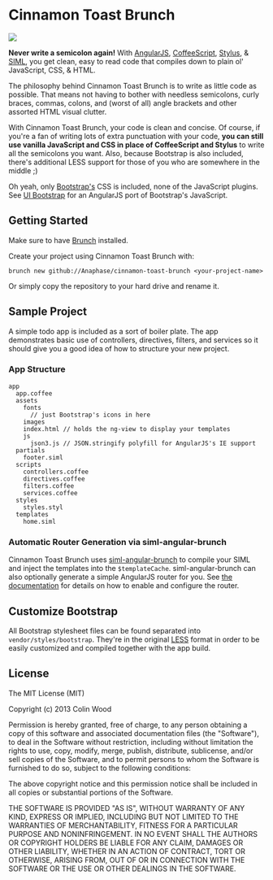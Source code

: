 Cinnamon Toast Brunch
=====================

![](http://i.imgur.com/i8UyOKN.png)

**Never write a semicolon again!** With [AngularJS](http://angularjs.org/), [CoffeeScript](http://coffeescript.org/), [Stylus](http://learnboost.github.io/stylus/), & [SIML](https://github.com/padolsey/SIML), you get clean, easy to read code that compiles down to plain ol' JavaScript, CSS, & HTML.

The philosophy behind Cinnamon Toast Brunch is to write as little code as possible. That means not having to bother with needless semicolons, curly braces, commas, colons, and (worst of all) angle brackets and other assorted HTML visual clutter.

With Cinnamon Toast Brunch, your code is clean and concise. Of course, if you're a fan of writing lots of extra punctuation with your code, **you can still use vanilla JavaScript and CSS in place of CoffeeScript and Stylus** to write all the semicolons you want. Also, because Bootstrap is also included, there's additional LESS support for those of you who are somewhere in the middle ;)

Oh yeah, only [Bootstrap's](http://twitter.github.io/bootstrap/) CSS is included, none of the JavaScript plugins. See [UI Bootstrap](http://angular-ui.github.io/bootstrap/) for an AngularJS port of Bootstrap's JavaScript.

Getting Started
---------------

Make sure to have [Brunch](http://brunch.io/) installed.

Create your project using Cinnamon Toast Brunch with:

	brunch new github://Anaphase/cinnamon-toast-brunch <your-project-name>

Or simply copy the repository to your hard drive and rename it.

Sample Project
---------------

A simple todo app is included as a sort of boiler plate. The app demonstrates basic use of controllers, directives, filters, and services so it should give you a good idea of how to structure your new project.

### App Structure

```
app
  app.coffee
  assets
    fonts
      // just Bootstrap's icons in here
    images
    index.html // holds the ng-view to display your templates
    js
      json3.js // JSON.stringify polyfill for AngularJS's IE support
  partials
    footer.siml
  scripts
    controllers.coffee
    directives.coffee
    filters.coffee
    services.coffee
  styles
    styles.styl
  templates
    home.siml
```

### Automatic Router Generation via siml-angular-brunch

Cinnamon Toast Brunch uses [siml-angular-brunch](http://github.com/Anaphase/siml-angular-brunch) to compile your SIML and inject the templates into the `$templateCache`. siml-angular-brunch can also optionally generate a simple AngularJS router for you. See [the documentation](https://github.com/Anaphase/siml-angular-brunch/blob/master/README.md#optional-router-generation) for details on how to enable and configure the router.


Customize Bootstrap
-------------------

All Bootstrap stylesheet files can be found separated into `vendor/styles/bootstrap`. They're in the original [LESS](http://lesscss.org/) format in order to be easily customized and compiled together with the app build.

License
-------

The MIT License (MIT)

Copyright (c) 2013 Colin Wood

Permission is hereby granted, free of charge, to any person obtaining a copy
of this software and associated documentation files (the "Software"), to deal
in the Software without restriction, including without limitation the rights
to use, copy, modify, merge, publish, distribute, sublicense, and/or sell
copies of the Software, and to permit persons to whom the Software is
furnished to do so, subject to the following conditions:

The above copyright notice and this permission notice shall be included in
all copies or substantial portions of the Software.

THE SOFTWARE IS PROVIDED "AS IS", WITHOUT WARRANTY OF ANY KIND, EXPRESS OR
IMPLIED, INCLUDING BUT NOT LIMITED TO THE WARRANTIES OF MERCHANTABILITY,
FITNESS FOR A PARTICULAR PURPOSE AND NONINFRINGEMENT. IN NO EVENT SHALL THE
AUTHORS OR COPYRIGHT HOLDERS BE LIABLE FOR ANY CLAIM, DAMAGES OR OTHER
LIABILITY, WHETHER IN AN ACTION OF CONTRACT, TORT OR OTHERWISE, ARISING FROM,
OUT OF OR IN CONNECTION WITH THE SOFTWARE OR THE USE OR OTHER DEALINGS IN
THE SOFTWARE.
